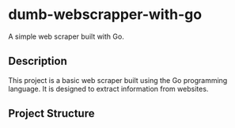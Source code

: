 # dumb-webscrapper-with-go

A simple web scraper built with Go.

## Description

This project is a basic web scraper built using the Go programming language. It is designed to extract information from websites.

## Project Structure

